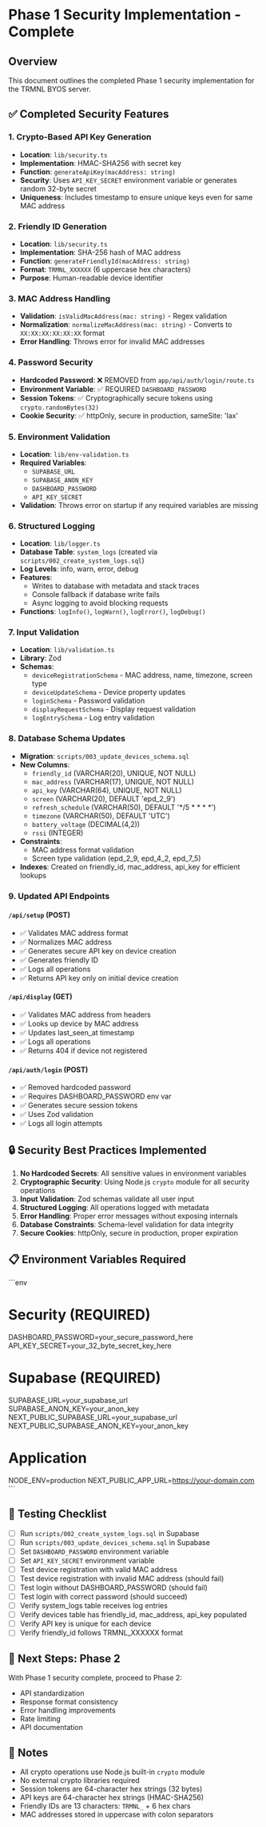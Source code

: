# Phase 1 Security Implementation - Complete

## Overview
This document outlines the completed Phase 1 security implementation for the TRMNL BYOS server.

## ✅ Completed Security Features

### 1. Crypto-Based API Key Generation
- **Location**: `lib/security.ts`
- **Implementation**: HMAC-SHA256 with secret key
- **Function**: `generateApiKey(macAddress: string)`
- **Security**: Uses `API_KEY_SECRET` environment variable or generates random 32-byte secret
- **Uniqueness**: Includes timestamp to ensure unique keys even for same MAC address

### 2. Friendly ID Generation
- **Location**: `lib/security.ts`
- **Implementation**: SHA-256 hash of MAC address
- **Function**: `generateFriendlyId(macAddress: string)`
- **Format**: `TRMNL_XXXXXX` (6 uppercase hex characters)
- **Purpose**: Human-readable device identifier

### 3. MAC Address Handling
- **Validation**: `isValidMacAddress(mac: string)` - Regex validation
- **Normalization**: `normalizeMacAddress(mac: string)` - Converts to `XX:XX:XX:XX:XX:XX` format
- **Error Handling**: Throws error for invalid MAC addresses

### 4. Password Security
- **Hardcoded Password**: ❌ REMOVED from `app/api/auth/login/route.ts`
- **Environment Variable**: ✅ REQUIRED `DASHBOARD_PASSWORD`
- **Session Tokens**: ✅ Cryptographically secure tokens using `crypto.randomBytes(32)`
- **Cookie Security**: ✅ httpOnly, secure in production, sameSite: 'lax'

### 5. Environment Validation
- **Location**: `lib/env-validation.ts`
- **Required Variables**:
  - `SUPABASE_URL`
  - `SUPABASE_ANON_KEY`
  - `DASHBOARD_PASSWORD`
  - `API_KEY_SECRET`
- **Validation**: Throws error on startup if any required variables are missing

### 6. Structured Logging
- **Location**: `lib/logger.ts`
- **Database Table**: `system_logs` (created via `scripts/002_create_system_logs.sql`)
- **Log Levels**: info, warn, error, debug
- **Features**:
  - Writes to database with metadata and stack traces
  - Console fallback if database write fails
  - Async logging to avoid blocking requests
- **Functions**: `logInfo()`, `logWarn()`, `logError()`, `logDebug()`

### 7. Input Validation
- **Location**: `lib/validation.ts`
- **Library**: Zod
- **Schemas**:
  - `deviceRegistrationSchema` - MAC address, name, timezone, screen type
  - `deviceUpdateSchema` - Device property updates
  - `loginSchema` - Password validation
  - `displayRequestSchema` - Display request validation
  - `logEntrySchema` - Log entry validation

### 8. Database Schema Updates
- **Migration**: `scripts/003_update_devices_schema.sql`
- **New Columns**:
  - `friendly_id` (VARCHAR(20), UNIQUE, NOT NULL)
  - `mac_address` (VARCHAR(17), UNIQUE, NOT NULL)
  - `api_key` (VARCHAR(64), UNIQUE, NOT NULL)
  - `screen` (VARCHAR(20), DEFAULT 'epd_2_9')
  - `refresh_schedule` (VARCHAR(50), DEFAULT '*/5 * * * *')
  - `timezone` (VARCHAR(50), DEFAULT 'UTC')
  - `battery_voltage` (DECIMAL(4,2))
  - `rssi` (INTEGER)
- **Constraints**:
  - MAC address format validation
  - Screen type validation (epd_2_9, epd_4_2, epd_7_5)
- **Indexes**: Created on friendly_id, mac_address, api_key for efficient lookups

### 9. Updated API Endpoints

#### `/api/setup` (POST)
- ✅ Validates MAC address format
- ✅ Normalizes MAC address
- ✅ Generates secure API key on device creation
- ✅ Generates friendly ID
- ✅ Logs all operations
- ✅ Returns API key only on initial device creation

#### `/api/display` (GET)
- ✅ Validates MAC address from headers
- ✅ Looks up device by MAC address
- ✅ Updates last_seen_at timestamp
- ✅ Logs all operations
- ✅ Returns 404 if device not registered

#### `/api/auth/login` (POST)
- ✅ Removed hardcoded password
- ✅ Requires DASHBOARD_PASSWORD env var
- ✅ Generates secure session tokens
- ✅ Uses Zod validation
- ✅ Logs all login attempts

## 🔒 Security Best Practices Implemented

1. **No Hardcoded Secrets**: All sensitive values in environment variables
2. **Cryptographic Security**: Using Node.js `crypto` module for all security operations
3. **Input Validation**: Zod schemas validate all user input
4. **Structured Logging**: All operations logged with metadata
5. **Error Handling**: Proper error messages without exposing internals
6. **Database Constraints**: Schema-level validation for data integrity
7. **Secure Cookies**: httpOnly, secure in production, proper expiration

## 📋 Environment Variables Required

\`\`\`env
# Security (REQUIRED)
DASHBOARD_PASSWORD=your_secure_password_here
API_KEY_SECRET=your_32_byte_secret_key_here

# Supabase (REQUIRED)
SUPABASE_URL=your_supabase_url
SUPABASE_ANON_KEY=your_anon_key
NEXT_PUBLIC_SUPABASE_URL=your_supabase_url
NEXT_PUBLIC_SUPABASE_ANON_KEY=your_anon_key

# Application
NODE_ENV=production
NEXT_PUBLIC_APP_URL=https://your-domain.com
\`\`\`

## 🧪 Testing Checklist

- [ ] Run `scripts/002_create_system_logs.sql` in Supabase
- [ ] Run `scripts/003_update_devices_schema.sql` in Supabase
- [ ] Set `DASHBOARD_PASSWORD` environment variable
- [ ] Set `API_KEY_SECRET` environment variable
- [ ] Test device registration with valid MAC address
- [ ] Test device registration with invalid MAC address (should fail)
- [ ] Test login without DASHBOARD_PASSWORD (should fail)
- [ ] Test login with correct password (should succeed)
- [ ] Verify system_logs table receives log entries
- [ ] Verify devices table has friendly_id, mac_address, api_key populated
- [ ] Verify API key is unique for each device
- [ ] Verify friendly_id follows TRMNL_XXXXXX format

## 🚀 Next Steps: Phase 2

With Phase 1 security complete, proceed to Phase 2:
- API standardization
- Response format consistency
- Error handling improvements
- Rate limiting
- API documentation

## 📝 Notes

- All crypto operations use Node.js built-in `crypto` module
- No external crypto libraries required
- Session tokens are 64-character hex strings (32 bytes)
- API keys are 64-character hex strings (HMAC-SHA256)
- Friendly IDs are 13 characters: `TRMNL_` + 6 hex chars
- MAC addresses stored in uppercase with colon separators
